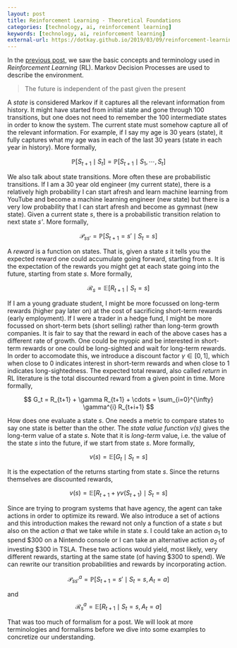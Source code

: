 ```yaml
---
layout: post
title: Reinforcement Learning - Theoretical Foundations
categories: [technology, ai, reinforcement learning]
keywords: [technology, ai, reinforcement learning]
external-url: https://dotkay.github.io/2019/03/09/reinforcement-learning-theory
---
```


In the [previous post](https://dotkay.github.io/2019/03/03/reinforcement-learning), we saw the basic concepts and terminology used in *Reinforcement Learning* (RL). Markov Decision Processes are used to describe the environment. 

> The future is independent of the past given the present

A *state* is considered Markov if it captures all the relevant information from history. It might have started from initial state and gone through 100 transitions, but one does not need to remember the 100 intermediate states in order to know the system. The current state must somehow capture all of the relevant information. For example, if I say my age is 30 years (state), it fully captures what my age was in each of the last 30 years (state in each year in history). More formally, 

$$
  \mathbb{P}[S_{t+1} \mid S_t] = \mathbb{P}[S_{t+1} \mid S_1, \cdots, S_t]
$$

We also talk about state transitions. More often these are probabilistic transitions. If I am a 30 year old engineer (my current state), there is a relatively high probability I can start afresh and learn machine learning from YouTube and become a machine learning engineer (new state) but there is a very low probability that I can start afresh and become as gymnast (new state). Given a current state *s*, there is a probabilistic transition relation to next state *s'*. More formally,

$$
\mathcal{P}_{ss'} = \mathbb{P}[S_{t+1} = s' \mid S_t = s]
$$

A *reward* is a function on states. That is, given a state *s* it tells you the expected reward one could accumulate going forward, starting from *s*. It is the expectation of the rewards you might get at each state going into the future, starting from state *s*. More formally,

$$
\mathcal{R}_s = \mathbb{E}[R_{t+1} \mid S_t = s]
$$

If I am a young graduate student, I might be more focussed on long-term rewards (higher pay later on) at the cost of sacrificing short-term rewards (early employment). If I were a trader in a hedge fund, I might be more focussed on short-term bets (short selling) rather than long-term growth companies. It is fair to say that the reward in each of the above cases has a different rate of growth. One could be myopic and be interested in short-term rewards or one could be long-sighted and wait for long-term rewards. In order to accomodate this, we introduce a discount factor $\gamma \in [0, 1]$, which when close to $0$ indicates interest in short-term rewards and when close to $1$ indicates long-sightedness. The expected total reward, also called *return* in RL literature is the total discounted reward from a given point in time. More formally,

$$
G_t = R_{t+1} + \gamma R_{t+1} + \cdots = \sum_{i=0}^{\infty} \gamma^{i} R_{t+i+1}
$$

How does one evaluate a state *s*. One needs a metric to compare states to say one state is better than the other. The *state value function v(s)* gives the long-term value of a state *s*. Note that it is *long-term* value, i.e. the value of the state *s* into the future, if we start from state *s*. More formally, 

$$
v(s) = \mathbb{E}[G_t \mid S_t = s]
$$

It is the expectation of the returns starting from state *s*. Since the returns themselves are discounted rewards,

$$
v(s) = \mathbb{E}[R_{t+1} + \gamma v(S_{t+1}) \mid S_t = s]
$$

Since are trying to program systems that have agency, the agent can take actions in order to optimize its reward. We also introduce a set of actions and this introduction makes the reward not only a function of a state *s* but also on the action *a* that we take while in state *s*. I could take an action $a_1$ to spend \$300 on a Nintendo console or I can take an alternative action $a_2$ of investing \$300 in TSLA. These two actions would yield, most likely, very different rewards, starting at the same state (of having \$300 to spend). We can rewrite our transition probabilities and rewards by incorporating action.

$$
\mathcal{P}_{ss'}^{a} = \mathbb{P}[S_{t+1} = s' \mid S_t = s, A_t = a]
$$

and 
$$
\mathcal{R}_{s}^{a} = \mathbb{E}[R_{t+1} \mid S_t = s, A_t = a]
$$

That was too much of formalism for a post. We will look at more terminologies and formalisms before we dive into some examples to concretize our understanding.